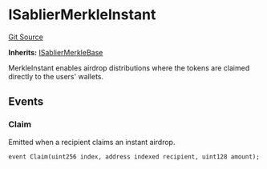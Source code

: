 # ISablierMerkleInstant

[Git Source](https://github.com/sablier-labs/airdrops/blob/f9a358c0a5bccfec77601d4490ef9117e0488068/src/interfaces/ISablierMerkleInstant.sol)

**Inherits:** [ISablierMerkleBase](/docs/reference/airdrops/contracts/interfaces/interface.ISablierMerkleBase.md)

MerkleInstant enables airdrop distributions where the tokens are claimed directly to the users' wallets.

## Events

### Claim

Emitted when a recipient claims an instant airdrop.

```solidity
event Claim(uint256 index, address indexed recipient, uint128 amount);
```
